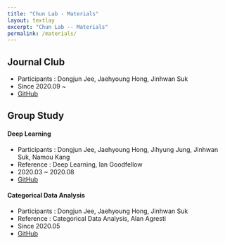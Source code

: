 ```yaml
---
title: "Chun Lab - Materials"
layout: textlay
excerpt: "Chun Lab -- Materials"
permalink: /materials/
---
```


## Journal Club
- Participants : Dongjun Jee, Jaehyoung Hong, Jinhwan Suk
- Since 2020.09 ~ 
- [GitHub](https://chunhyonho.github.io/Group-study/Journal_club)


## Group Study

#### Deep Learning
- Participants : Dongjun Jee, Jaehyoung Hong, Jihyung Jung, Jinhwan Suk, Namou Kang
- Reference : Deep Learning, Ian Goodfellow
- 2020.03 ~ 2020.08
- [GitHub](https://chunhyonho.github.io/Group-study/DL)

#### Categorical Data Analysis
- Participants : Dongjun Jee, Jaehyoung Hong, Jinhwan Suk
- Reference : Categorical Data Analysis, Alan Agresti
- Since 2020.05 
- [GitHub](https://chunhyonho.github.io/Group-study/CDA)